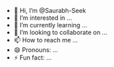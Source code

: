- 👋 Hi, I’m @Saurabh-Seek
- 👀 I’m interested in ...
- 🌱 I’m currently learning ...
- 💞️ I’m looking to collaborate on ...
- 📫 How to reach me ...
- 😄 Pronouns: ...
- ⚡ Fun fact: ...

<!---
Saurabh-Seek/Saurabh-Seek is a ✨ special ✨ repository because its `README.md` (this file) appears on your GitHub profile.
You can click the Preview link to take a look at your changes.
--->
